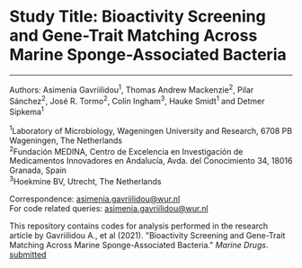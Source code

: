 # Study Title: Bioactivity Screening and Gene-Trait Matching Across Marine Sponge-Associated Bacteria
-------------------------------------------------------------------------------------------------------
Authors: Asimenia Gavriilidou<sup>1</sup>, Thomas Andrew Mackenzie<sup>2</sup>, Pilar Sánchez<sup>2</sup>, José R. Tormo<sup>2</sup>, Colin Ingham<sup>3</sup>, Hauke Smidt<sup>1</sup> and Detmer Sipkema<sup>1</sup>

<sup>1</sup>Laboratory of Microbiology, Wageningen University and Research, 6708 PB Wageningen, The Netherlands<br />
<sup>2</sup>Fundación MEDINA, Centro de Excelencia en Investigación de Medicamentos Innovadores en Andalucía, Avda. del Conocimiento 34, 18016 Granada, Spain<br />
<sup>3</sup>Hoekmine BV, Utrecht, The Netherlands<br />

Correspondence: asimenia.gavriilidou@wur.nl     
For code related queries: asimenia.gavriilidou@wur.nl 

This repository contains codes for analysis performed in the research article by Gavriilidou A., et al (2021). "Bioactivity Screening and Gene-Trait Matching Across Marine Sponge-Associated Bacteria." *Marine Drugs*. [submitted]()






